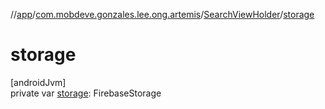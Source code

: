 //[app](../../../index.md)/[com.mobdeve.gonzales.lee.ong.artemis](../index.md)/[SearchViewHolder](index.md)/[storage](storage.md)

# storage

[androidJvm]\
private var [storage](storage.md): FirebaseStorage
